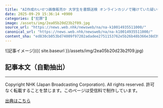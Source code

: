 ```yaml
---
title: "AI作成わいせつ画像販売か 大学生を書類送検 オンラインカジノで賭けていた疑いも"
date: 2025-09-29 15:36:14 +0900
categories: ["犯罪"]
image: /assets/img/2ea05b20d23b2f09.jpg
source_url: "https://news.web.nhk/newsweb/na/na-k10014935511000/"
canonical_url: "https://news.web.nhk/newsweb/na/na-k10014935511000/"
content_sha: "ed830cb053bd74009f97202adadee2751153762e5b26b48b366e38d39aa40850"
---
```


![記事イメージ]({{ site.baseurl }}/assets/img/2ea05b20d23b2f09.jpg)

## 記事本文（自動抽出）
<div><div class="_13tndsj2"><nav aria-label="フッターサイトナビゲーション" class="_13tndsj4"></nav><hr class="esl7kn2s esl7kn1l esl7kn1n _14xli2ae"><p class="esl7kn2s esl7kn1m esl7kn1o _1yvk0f68 _1lugom81">Copyright NHK (Japan Broadcasting Corporation). All rights reserved. 許可なく転載することを禁じます。このページは受信料で制作しています。</p></div></div>

[出典はこちら](https://news.web.nhk/newsweb/na/na-k10014935511000/)
